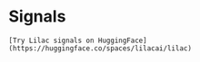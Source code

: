 # Signals

```{tip}
[Try Lilac signals on HuggingFace](https://huggingface.co/spaces/lilacai/lilac)
```
